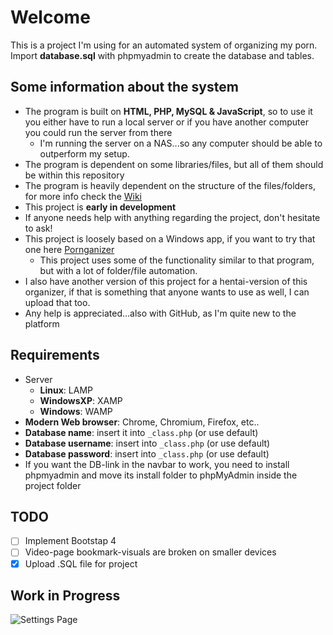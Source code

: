 # Welcome
This is a project I'm using for an automated system of organizing my porn. Import **database.sql** with phpmyadmin to create the database and tables.

## Some information about the system
- The program is built on **HTML, PHP, MySQL & JavaScript**, so to use it you either have to run a local server or if you have another computer you could run the server from there
  - I'm running the server on a NAS...so any computer should be able to outperform my setup.
- The program is dependent on some libraries/files, but all of them should be within this repository
- The program is heavily dependent on the structure of the files/folders, for more info check the [Wiki](../../wiki)
- This project is **early in development**
- If anyone needs help with anything regarding the project, don't hesitate to ask!
- This project is loosely based on a Windows app, if you want to try that one here [Pornganizer](https://pornganizer.org)
  - This project uses some of the functionality similar to that program, but with a lot of folder/file automation.
- I also have another version of this project for a hentai-version of this organizer, if that is something that anyone wants to use as well, I can upload that too.
- Any help is appreciated...also with GitHub, as I'm quite new to the platform

## Requirements
- Server
  - **Linux**: LAMP
  - **WindowsXP**: XAMP
  - **Windows**: WAMP
- **Modern Web browser**: Chrome, Chromium, Firefox, etc..
- **Database name**: insert it into ```_class.php``` (or use default)
- **Database username**: insert into ```_class.php``` (or use default)
- **Database password**: insert into ```_class.php``` (or use default)
- If you want the DB-link in the navbar to work, you need to install phpmyadmin and move its install folder to phpMyAdmin inside the project folder

## TODO
- [ ] Implement Bootstap 4
- [ ] Video-page bookmark-visuals are broken on smaller devices
- [x] Upload .SQL file for project

## Work in Progress
![Settings Page](https://user-images.githubusercontent.com/38838751/55843947-272d7780-5b3b-11e9-8dd3-7b99207a96ee.png)
